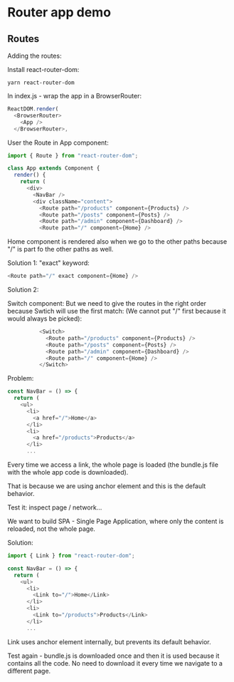 # Router app demo

## Routes

Adding the routes:

Install react-router-dom:
```
yarn react-router-dom
```

In index.js - wrap the app in a BrowserRouter:
```javascript
ReactDOM.render(
  <BrowserRouter>
    <App />
  </BrowserRouter>,
```

User the Route in App component:
```javascript
import { Route } from "react-router-dom";

class App extends Component {
  render() {
    return (
      <div>
        <NavBar />
        <div className="content">
          <Route path="/products" component={Products} />
          <Route path="/posts" component={Posts} />
          <Route path="/admin" component={Dashboard} />
          <Route path="/" component={Home} />
```

Home component is rendered also when we go to the other paths because "/" is part fo the other paths as well.

Solution 1: "exact" keyword:

```javascript
<Route path="/" exact component={Home} />
```

Solution 2: 

Switch component: But we need to give the routes in the right order because Swtich will use the first match: (We cannot put "/" first because it would always be picked):

```javascript
          <Switch>
            <Route path="/products" component={Products} />
            <Route path="/posts" component={Posts} />
            <Route path="/admin" component={Dashboard} />
            <Route path="/" component={Home} />
          </Switch>
```

Problem: 
```javascript
const NavBar = () => {
  return (
    <ul>
      <li>
        <a href="/">Home</a>
      </li>
      <li>
        <a href="/products">Products</a>
      </li>
      ...
```

Every time we access a link, the whole page is loaded (the bundle.js file with the whole app code is downloaded).

That is because we are using anchor element and this is the default behavior.

Test it: inspect page / network...

We want to build SPA - Single Page Application, where only the content is reloaded, not the whole page.

Solution:

```javascript
import { Link } from "react-router-dom";

const NavBar = () => {
  return (
    <ul>
      <li>
        <Link to="/">Home</Link>
      </li>
      <li>
        <Link to="/products">Products</Link>
      </li>
      ...
```

Link uses anchor element internally, but prevents its default behavior.

Test again - bundle.js is downloaded once and then it is used because it contains all the code. No need to download it every time we navigate to a different page.
